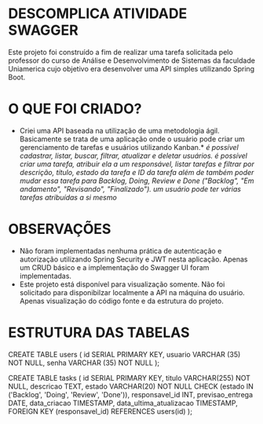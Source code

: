 # DESCOMPLICA ATIVIDADE SWAGGER
Este projeto foi construído a fim de realizar uma tarefa solicitada pelo professor do curso de Análise e Desenvolvimento de Sistemas da faculdade Uniamerica
cujo objetivo era desenvolver uma API simples utilizando Spring Boot. 


# O QUE FOI CRIADO?
* Criei uma API baseada na utilização de uma metodologia ágil. Basicamente se trata de uma aplicação onde o usuário pode criar um gerenciamento de tarefas e usuários utilizando Kanban.*
*é possível cadastrar, listar, buscar, filtrar, atualizar e deletar usuários.*
*é possível criar uma tarefa, atribuir ela a um responsável, listar tarefas e filtrar por descrição, título, estado da tarefa e ID da tarefa além de também poder mudar essa tarefa
para Backlog, Doing, Review e Done ("Backlog", "Em andamento", "Revisando", "Finalizado").*
*um usuário pode ter várias tarefas atribuídas a si mesmo*


# OBSERVAÇÕES
* Não foram implementadas nenhuma prática de autenticação e autorização utilizando Spring Security e JWT nesta aplicação. Apenas um CRUD básico e a implementação do Swagger UI foram implementadas.
* Este projeto está disponível para visualização somente. Não foi solicitado para disponibilzar localmente a API na máquina do usuário. Apenas visualização do código fonte e da estrutura do projeto.


# ESTRUTURA DAS TABELAS
CREATE TABLE users (
	id SERIAL PRIMARY KEY,
	usuario VARCHAR (35) NOT NULL,
	senha VARCHAR (35) NOT NULL
);


CREATE TABLE tasks (
    id SERIAL PRIMARY KEY,
    titulo VARCHAR(255) NOT NULL,
    descricao TEXT,
    estado VARCHAR(20) NOT NULL CHECK (estado IN ('Backlog', 'Doing', 'Review', 'Done')),
    responsavel_id INT,
	previsao_entrega DATE,
    data_criacao TIMESTAMP,
    data_ultima_atualizacao TIMESTAMP,
    FOREIGN KEY (responsavel_id) REFERENCES users(id)
);
